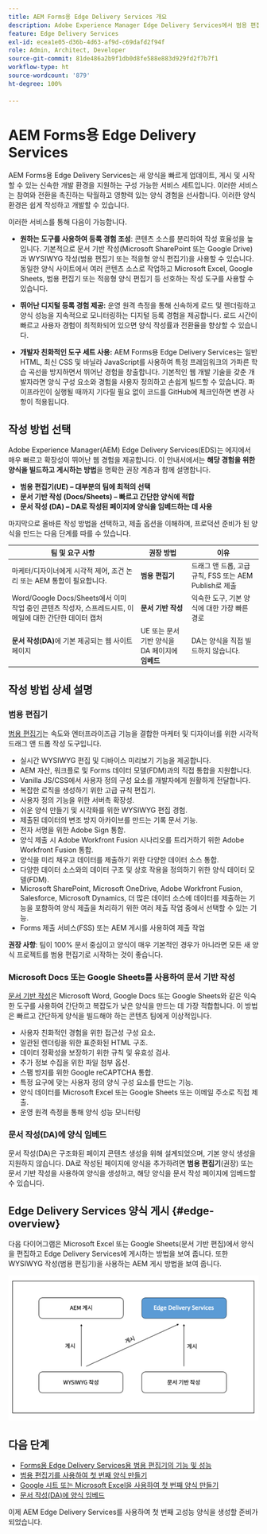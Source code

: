 ```yaml
---
title: AEM Forms용 Edge Delivery Services 개요
description: Adobe Experience Manager Edge Delivery Services에서 범용 편집기 작성 방식을 중점적으로 활용하여 고성능 양식을 만들고 전달합니다.
feature: Edge Delivery Services
exl-id: ecea1e05-d36b-4d63-af9d-c69dafd2f94f
role: Admin, Architect, Developer
source-git-commit: 81de486a2b9f1db0d8fe588e883d929fd2f7b7f1
workflow-type: ht
source-wordcount: '879'
ht-degree: 100%

---
```



# AEM Forms용 Edge Delivery Services


AEM Forms용 Edge Delivery Services는 새 양식을 빠르게 업데이트, 게시 및 시작할 수 있는 신속한 개발 환경을 지원하는 구성 가능한 서비스 세트입니다. 이러한 서비스는 참여와 전환을 촉진하는 탁월하고 영향력 있는 양식 경험을 선사합니다. 이러한 양식 환경은 쉽게 작성하고 개발할 수 있습니다.

이러한 서비스를 통해 다음이 가능합니다.

- **원하는 도구를 사용하여 등록 경험 조성**: 콘텐츠 소스를 분리하여 작성 효율성을 높입니다. 기본적으로 문서 기반 작성(Microsoft SharePoint 또는 Google Drive)과 WYSIWYG 작성(범용 편집기 또는 적응형 양식 편집기)을 사용할 수 있습니다. 동일한 양식 사이트에서 여러 콘텐츠 소스로 작업하고 Microsoft Excel, Google Sheets, 범용 편집기 또는 적응형 양식 편집기 등 선호하는 작성 도구를 사용할 수 있습니다.

- **뛰어난 디지털 등록 경험 제공:** 운영 원격 측정을 통해 신속하게 로드 및 렌더링하고 양식 성능을 지속적으로 모니터링하는 디지털 등록 경험을 제공합니다. 로드 시간이 빠르고 사용자 경험이 최적화되어 있으면 양식 작성률과 전환율을 향상할 수 있습니다.

- **개발자 친화적인 도구 세트 사용:** AEM Forms용 Edge Delivery Services는 일반 HTML, 최신 CSS 및 바닐라 JavaScript를 사용하여 특정 프레임워크의 가파른 학습 곡선을 방지하면서 뛰어난 경험을 창출합니다. 기본적인 웹 개발 기술을 갖춘 개발자라면 양식 구성 요소와 경험을 사용자 정의하고 손쉽게 빌드할 수 있습니다. 파이프라인이 실행될 때까지 기다릴 필요 없이 코드를 GitHub에 체크인하면 변경 사항이 적용됩니다.

## 작성 방법 선택


Adobe Experience Manager(AEM) Edge Delivery Services(EDS)는 에지에서 매우 빠르고 확장성이 뛰어난 웹 경험을 제공합니다. 이 안내서에서는 **해당 경험을 위한 양식을 빌드하고 게시하는 방법**&#x200B;을 명확한 권장 계층과 함께 설명합니다.

- **범용 편집기(UE) – 대부분의 팀에 최적의 선택**
- **문서 기반 작성 (Docs/Sheets) – 빠르고 간단한 양식에 적합**
- **문서 작성 (DA) – DA로 작성된 페이지에 양식을 임베드하는 데 사용**

마지막으로 올바른 작성 방법을 선택하고, 제출 옵션을 이해하며, 프로덕션 준비가 된 양식을 만드는 다음 단계를 따를 수 있습니다.


| 팀 및 요구 사항 | 권장 방법 | 이유 |
|--------------------|--------------------|-----|
| 마케터/디자이너에게 시각적 제어, 조건 논리 또는 AEM 통합이 필요합니다. | **범용 편집기** | 드래그 앤 드롭, 고급 규칙, FSS 또는 AEM Publish로 제출 |
| Word/Google Docs/Sheets에서 이미 작업 중인 콘텐츠 작성자, 스프레드시트, 이메일에 대한 간단한 데이터 캡처 | **문서 기반 작성** | 익숙한 도구, 기본 양식에 대한 가장 빠른 경로 |
| **문서 작성(DA)**&#x200B;에 기본 제공되는 웹 사이트 페이지 | UE 또는 문서 기반 양식을 DA 페이지에 **임베드** | DA는 양식을 직접 빌드하지 않습니다. |


## 작성 방법 상세 설명

### 범용 편집기

<!--
<span class="preview"> This is a pre-release feature available through our <a href="https://experienceleague.adobe.com/docs/experience-manager-cloud-service/content/release-notes/prerelease.html#new-features">pre-release channel</a>. </span>
-->

[범용 편집기](/help/edge/docs/forms/universal-editor/overview-universal-editor-for-edge-delivery-services-for-forms.md)는 속도와 엔터프라이즈급 기능을 결합한 마케터 및 디자이너를 위한 시각적 드래그 앤 드롭 작성 도구입니다.

- 실시간 WYSIWYG 편집 및 디바이스 미리보기 기능을 제공합니다.
- AEM 자산, 워크플로 및 Forms 데이터 모델(FDM)과의 직접 통합을 지원합니다.
- Vanilla JS/CSS에서 사용자 정의 구성 요소를 개발자에게 원활하게 전달합니다.
- 복잡한 로직을 생성하기 위한 고급 규칙 편집기.
- 사용자 정의 기능을 위한 서버측 확장성.
- 쉬운 양식 만들기 및 시각화를 위한 WYSIWYG 편집 경험.
- 제출된 데이터의 변조 방지 아카이브를 만드는 기록 문서 기능.
- 전자 서명을 위한 Adobe Sign 통합.
- 양식 제출 시 Adobe Workfront Fusion 시나리오를 트리거하기 위한 Adobe Workfront Fusion 통합.
- 양식을 미리 채우고 데이터를 제출하기 위한 다양한 데이터 소스 통합.
- 다양한 데이터 소스와의 데이터 구조 및 상호 작용을 정의하기 위한 양식 데이터 모델(FDM).
- Microsoft SharePoint, Microsoft OneDrive, Adobe Workfront Fusion, Salesforce, Microsoft Dynamics, 더 많은 데이터 소스에 데이터를 제출하는 기능을 포함하여 양식 제출을 처리하기 위한 여러 제출 작업 중에서 선택할 수 있는 기능.
- Forms 제출 서비스(FSS) 또는 AEM 게시를 사용하여 제출 작업

**권장 사항**: 팀이 100% 문서 중심이고 양식이 매우 기본적인 경우가 아니라면 모든 새 양식 프로젝트를 범용 편집기로 시작하는 것이 좋습니다.


### Microsoft Docs 또는 Google Sheets를 사용하여 문서 기반 작성

[문서 기반 작성](/help/edge/docs/forms/tutorial.md)은 Microsoft Word, Google Docs 또는 Google Sheets와 같은 익숙한 도구를 사용하여 간단하고 복잡도가 낮은 양식을 만드는 데 가장 적합합니다. 이 방법은 빠르고 간단하게 양식을 빌드해야 하는 콘텐츠 팀에게 이상적입니다.

- 사용자 친화적인 경험을 위한 접근성 구성 요소.
- 일관된 렌더링을 위한 표준화된 HTML 구조.
- 데이터 정확성을 보장하기 위한 규칙 및 유효성 검사.
- 추가 정보 수집을 위한 파일 첨부 옵션.
- 스팸 방지를 위한 Google reCAPTCHA 통합.
- 특정 요구에 맞는 사용자 정의 양식 구성 요소를 만드는 기능.
- 양식 데이터를 Microsoft Excel 또는 Google Sheets 또는 이메일 주소로 직접 제출.
- 운영 원격 측정을 통해 양식 성능 모니터링


### 문서 작성(DA)에 양식 임베드

문서 작성(DA)은 구조화된 페이지 콘텐츠 생성을 위해 설계되었으며, 기본 양식 생성을 지원하지 않습니다. DA로 작성된 페이지에 양식을 추가하려면 **범용 편집기**(권장) 또는 문서 기반 작성을 사용하여 양식을 생성하고, 해당 양식을 문서 작성 페이지에 임베드할 수 있습니다.

## Edge Delivery Services 양식 게시 {#edge-overview}

다음 다이어그램은 Microsoft Excel 또는 Google Sheets(문서 기반 편집)에서 양식을 편집하고 Edge Delivery Services에 게시하는 방법을 보여 줍니다. 또한 WYSIWYG 작성(범용 편집기)을 사용하는 AEM 게시 방법을 보여 줍니다.

![Edge Delivery Services 및 AEM에 게시](/help/edge/docs/forms/assets/AEM-forms-with-EDS-publishing.png)


<!-- 
## Feature Comparison

| Capability | Universal Editor | Document-Based | Document Authoring |
|------------|-----------------|----------------|--------------------|
| Visual drag-and-drop | ✅ | – | – |
| Advanced rules editor | ✅ | Limited | – |
| Attachments | ✅ | EA | – |
| reCAPTCHA Enterprise | ✅ | ✅ | Depends on embed |
| Submit to spreadsheet/email | ✅ (FSS) | ✅ (FSS) | Via embed |
| Submit to AEM workflows/FDM | ✅ | – | Via UE embed |
| Custom components (JS/CSS) | ✅ | ✅ | Via embed |
| Localization via Sites | ✅ | Manual | Via embed |
-->

## 다음 단계

- [Forms용 Edge Delivery Services용 범용 편집기의 기능 및 성능](/help/edge/docs/forms/universal-editor/overview-universal-editor-for-edge-delivery-services-for-forms.md)
- [범용 편집기를 사용하여 첫 번째 양식 만들기](/help/edge/docs/forms/universal-editor/create-forms.md)
- [Google 시트 또는 Microsoft Excel을 사용하여 첫 번째 양식 만들기](/help/edge/docs/forms/tutorial.md)
- [문서 작성(DA)에 양식 임베드](https://www.aem.live/developer/da-tutorial)


이제 AEM Edge Delivery Services를 사용하여 첫 번째 고성능 양식을 생성할 준비가 되었습니다.

<!--
## Start creating forms

- [Get started with Edge Delivery Services for AEM Forms](/help/edge/docs/forms/tutorial.md)
- [Create a form using Google Sheets or Microsoft Excel](/help/edge/docs/forms/create-forms.md)
- [Set up your Google Sheets or Microsoft Excel files to start accepting data​](/help/edge/docs/forms/submit-forms.md)
- [Publish your form and start collecting data](/help/edge/docs/forms/publish-forms.md)
- [Customize the look of your forms​](/help/edge/docs/forms/style-theme-forms.md)
- [Add repeatable sections to a form​](/help/edge/docs/forms/repeatable-forms.md)
- [Show a custom thank you message after form submission​](/help/edge/docs/forms/thank-you-page-form.md)
- [Adaptive Form Block components and their properties](/help/edge/docs/forms/form-components.md)
- [Real Use Monitoring](https://www.aem.live/developer/rum#authentication)

## Start creating forms

<div>

  <style>
    .card-container {
        width: calc(33.33% - 10px);;
        margin: 5px;
        border: 1px solid #ccc;
        border-radius: 5px;
        padding: 5px;
        box-sizing: border-box;
        transition: background-color 0.3s ease; /* Adding transition effect */
    }
    .card-container:hover {
        background-color: #f0f0f0; /* Changing background color on hover */
    }
</style>

<div style="display: flex; flex-wrap: wrap; justify-content: space-between; margin: -5px;">
    <div class="card-container">
        <a href="/help/edge/docs/forms/create-forms.md">
            <img src="/help/edge/assets/smock_devices_18_n.svg" alt="Create a form using eds forms" style="border-radius: 5px;"> </b>
            <br><b style="margin-top: 5px;">Create a form using Google Sheets or Microsoft Excel</b>
        </a>
        <p>Create forms that load and render quickly and automatically reflows on mobile devices.</p>
    </div>
    <div class="card-container">
        <a href="/help/edge/docs/forms/create-forms.md#manually-configure-a-spreadsheet-to-accept-data">   
            <img src="/help/edge/assets/smock_platformdatamapping_18_n.svg" alt="Submit form" alt="Use Form Fragments in an EDS Form" style="border-radius: 5px;"> </b>
            <br><b style="margin-top: 5px;">Submit form to spreadsheet</b>
        </a>
        <p>Submit forms directly to your Microsoft Excel or Google Sheets.</p>
    </div>
     <div class="card-container">
        <a href="/help/edge/docs/forms/style-theme-forms.md">
            <img src="/help/edge/assets/smock_imageautomode_18_N.svg" alt="Apply styles or themes to an eds form" style="border-radius: 5px;"> </b>
            <br><b style="margin-top: 5px;">Customize a theme</b>
        </a>
        <p>Create a consistent brand image by applying the same theme across forms.</p>
    </div>
      <div class="card-container">
        <a href="/help/edge/docs/forms/validate-forms.md">
            <img src="/help/edge/assets/smock_condition_18_n.svg" alt="Add validations to form fields" style="border-radius: 5px;"> </b>
            <br><b style="margin-top: 5px;">Apply field validations</b>
        </a>
        <p>Reduce errors and frustration by checking form inputs for proper formatting.</p>
    </div> 
            <div class="card-container">
        <a href="/help/edge/docs/forms/rules-forms.md">
            <img src="/help/edge/assets/smock_documentfragment_18_n.svg" alt="Use rules to add dynamic behaviour to a form" style="border-radius: 5px;"> </b>
            <br><b style="margin-top: 5px;">Use rules to add dynamic behaviour to a form</b>
        </a>
        <p>Reuse preconfigured fragments across multiple forms.</p>
    </div>
    <div class="card-container">
        <a href="/help/edge/docs/forms/translate-forms.md">  
            <img src="/help/edge/assets/smock_abc_18_n.svg" alt="Translate an EDS Form" style="border-radius: 5px;"> </b>
            <br><b style="margin-top: 5px;">Translate a form</b>
        </a>
        <p>Extend the reach of your forms while keeping costs in check.</p>
    </div>
    <div class="card-container">
        <a href="/help/edge/docs/forms/repeatable-forms.md">  
            <img src="/help/edge/assets/smock_addto_18_n.svg" alt="Add repeatable sections to an EDS Form" style="border-radius: 5px;"> </b>
            <br><b style="margin-top: 5px;">Add repeatable sections</b>
        </a>
        <p>Effortlessly create and add repeatable sections to a form.</p>
    </div>
    <div class="card-container">
        <a href="/help/edge/docs/forms/custom-components-forms.md"> 
            <img src="/help/edge/assets/smock_userdeveloper_18_n.svg" alt="Create custom forms components using standard JavaScript and CSS"  style="border-radius: 5px;"> </b>
            <br><b style="margin-top: 5px;">Create custom components</b>
        </a>
        <p>Use standard JavaScript and CSS to create components and themes.</p>
    </div>
    <div class="card-container">
        <a href="/help/edge/docs/forms/recaptacha-forms.md">  
            <img src="/help//edge/assets/smock_keyclock_18_n.svg" alt="Use reCAPTCHA in an EDS Form" style="border-radius: 5px;"> </b>
            <br><b style="margin-top: 5px;">Use reCAPTCHA</b>
        </a>
        <p>Use OOTB reCAPTCHA integration for robust spam and bot protection.</p>
    </div>


</div>


</br>

-->
